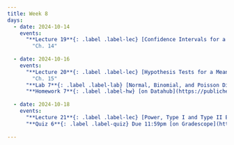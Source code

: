 ```yaml
---
title: Week 8
days:
  - date: 2024-10-14
    events:
      "**Lecture 19**{: .label .label-lec} [Confidence Intervals for a Mean with Known Standard Deviation](https://ph142-ucb.github.io/fa24/src/lec/Lec19_Intro-to-inference.html) [(Recording)](https://berkeley.zoom.us/rec/share/L9FTmiN6ugGeHhd6FeH_KDDPewJL5vc0VBPalTqnvQjLn39GPRe43h4SbOSL4hiv.G0B_3ts5tC3-he1r)":
        "Ch. 14"
        
  - date: 2024-10-16
    events:
      "**Lecture 20**{: .label .label-lec} [Hypothesis Tests for a Mean with Known Standard Deviation](https://ph142-ucb.github.io/fa24/src/lec/Lec20_Hypothesis-testing.html) [(Recording)](https://berkeley.zoom.us/rec/share/x0DdPGhjUhoGaAb-wVcoxABEHRVvQK3B3jHUMG6bQtAzF6Rk4w2wiBMRSjIxHWZW.t1NN5meIFwqpFi7q)": 
        "Ch. 15"
      "**Lab 7**{: .label .label-lab} [Normal, Binomial, and Poisson Distribution](https://publichealth.datahub.berkeley.edu/hub/user-redirect/git-pull?repo=https%3A%2F%2Fgithub.com%2Fph142-ucb%2Fph142-fa24&urlpath=rstudio%2F&branch=main) (Due Oct 18th)":
      "**Homework 7**{: .label .label-hw} [on Datahub](https://publichealth.datahub.berkeley.edu/hub/user-redirect/git-pull?repo=https%3A%2F%2Fgithub.com%2Fph142-ucb%2Fph142-fa24&urlpath=rstudio%2F&branch=main)":
      
  - date: 2024-10-18
    events:
      "**Lecture 21**{: .label .label-lec} [Power, Type I and Type II Error, Sample Size](https://ph142-ucb.github.io/fa24/src/lec/Lec21_Inference-in-practice.html) [(Recording)](https://berkeley.zoom.us/rec/share/ezIoVRwH7o-estwNJi6MFhlXTftoqBYYngameg01jyMYHGG5o_ml6ymB4fqTGLxs.XL2sBKnAwzqi20CN)":
      "**Quiz 6**{: .label .label-quiz} Due 11:59pm [on Gradescope](https://www.gradescope.com/courses/833518)":
      
---
```

